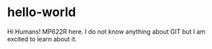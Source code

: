 # hello-world
Hi Humans!
MP622R here. I do not know anything about GIT but I am excited to learn about it. 
